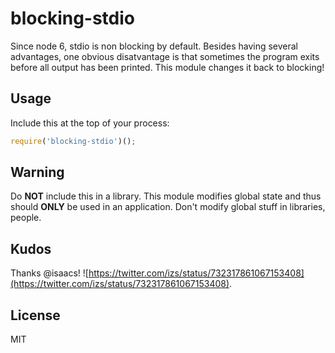 
# blocking-stdio

Since node 6, stdio is non blocking by default. Besides having several advantages, one obvious disatvantage is that sometimes the program exits before all output has been printed. This module changes it back to blocking!

## Usage

Include this at the top of your process:

```js
require('blocking-stdio')();
```

## Warning

Do __NOT__ include this in a library. This module modifies global state and thus should __ONLY__ be used in an application. Don't modify global stuff in libraries, people.

## Kudos

Thanks @isaacs! ![https://twitter.com/izs/status/732317861067153408](https://twitter.com/izs/status/732317861067153408).


## License

  MIT
